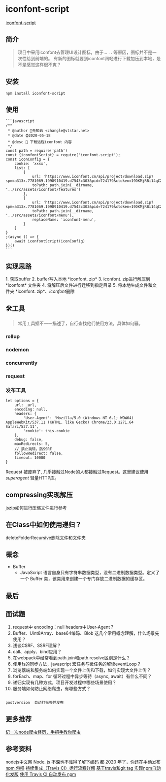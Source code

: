 # iconfont-script
[iconfont-script](https://www.npmjs.com/package/iconfont-script)

## 简介

> 项目中采用iconfont去管理UI设计图标，由于... . . 等原因，图标并不是一次性给到前端的。
> 有新的图标就要到iconfont网站进行下载加压到本地，是不是感觉这样很不爽？


## 安装
    npm install iconfont-script
## 使用
    ```javascript
    /**
     * @author 🌈先知云 <zhangle@vtstar.net>
     * @date ⌚2020-05-18
     * @desc 📝 下载远程iconfont 内容
     */
    const path = require('path')
    const {iconfontScript} = require('iconfont-script');
    const iconConfig = {
        cookie: 'xxxx',
        list: [
            {
                url: 'https://www.iconfont.cn/api/project/download.zip?spm=a313x.7781069.1998910419.d7543c303&pid=724179&ctoken=19DKMjRBi14qCZ3dibnLdK5n',
                toPath: path.join(__dirname, '../src/assets/iconfont/features')
            },
            {
                url: 'https://www.iconfont.cn/api/project/download.zip?spm=a313x.7781069.1998910419.d7543c303&pid=724179&ctoken=19DKMjRBi14qCZ3dibnLdK5n',
                toPath: path.join(__dirname, '../src/assets/iconfont/menu'),
                replaceName: 'iconfont-menu',
            }
        ]
    }
    ;(async () => {
        await iconfontScript(iconConfig)
    })()
    ```
## 实现思路

1\. 获取buffer
2\. buffer写入本地 \*iconfont\. zip\*
3\. iconfont\. zip进行解压到 \*iconfont\* 文件夹
4\. 将解压后文件进行迁移到指定目录
5\. 将本地生成文件和文件夹 \*iconfont\. zip*、*iconfont*删除

## 🛠工具

> 常用工具据不一一描述了，自行查找他们使用方法，具体如何骚。

### rollup

### nodemon

### concurrently

### request

### 发布工具

```
let options = {
    url: _url,
    encoding: null,
    headers: {
        'User-Agent': 'Mozilla/5.0 (Windows NT 6.1; WOW64) AppleWebKit/537.11 (KHTML, like Gecko) Chrome/23.0.1271.64 Safari/537.11',
        'cookie': this.cookie
    },
    debug: false,
    maxRedirects: 5,
    // 禁止跳转，防SSRF
    followRedirect: false,
    timeout: 10000
}
```

Request 被废弃了, 几乎接触过Node的人都接触过Request。这里建议使用 *superagent* 轻量HTTP库。

## compressing实现解压

jszip如何进行压缩文件进行参考

## 在Class中如何使用递归？

deleteFolderRecursive删除文件和文件夹

## 概念

* Buffer
  + JavaScript 语言自身只有字符串数据类型，没有二进制数据类型。定义了一个 Buffer 类，该类用来创建一个专门存放二进制数据的缓存区。

## 最后

## 面试题

1. request中 encoding：null headers中User-Agent？
2. Buffer、Uint8Array、base64编码、Blob 这几个常用概念理解，什么场景先使用？
3. 浅谈CSRF、SSRF理解？
4. call、apply、bind应用？
5. 在webpack中经常看到path.join和path.resolve区别是什么？
6. 使用fs的同步方法，javascript 宏任务与微任务的解读eventLoop？
7. 浏览器端和服务端如何实现一个文件上传和下载，如何实现大文件上传？
8. forEach、map、for 循环过程中异步等待（async, await）有什么不同？
9. 递归实现有几种方式，项目开发过程中哪些场景使用？
10. 服务端如何防止网络爬虫，有哪些方式？

##
```bash
postversion  自动打标签并发布
```

## 更多推荐

[记一次node爬虫经历，手把手教你爬虫](https://www.cnblogs.com/scottjeremy/p/11961190.html)

## 参考资料

[nodejs中文网](http://nodejs.cn/api/)
[Node. js 不深也不浅得了解下编码](https://segmentfault.com/a/1190000002787763)
[都 2020 年了，你还在手动发布 npm 包吗](https://blog.csdn.net/flytam/article/details/104741412)
[持续集成（Travis CI）运行流程详解](https://www.lisa33xiaoq.net/945.html)
[基于travis和git tag 实现npm自动化发版](https://blog.csdn.net/weixin_30909575/article/details/97745756)
[使用 Travis CI 自动发布 npm](https://juejin.im/post/5ab39fedf265da23a04979cb)
